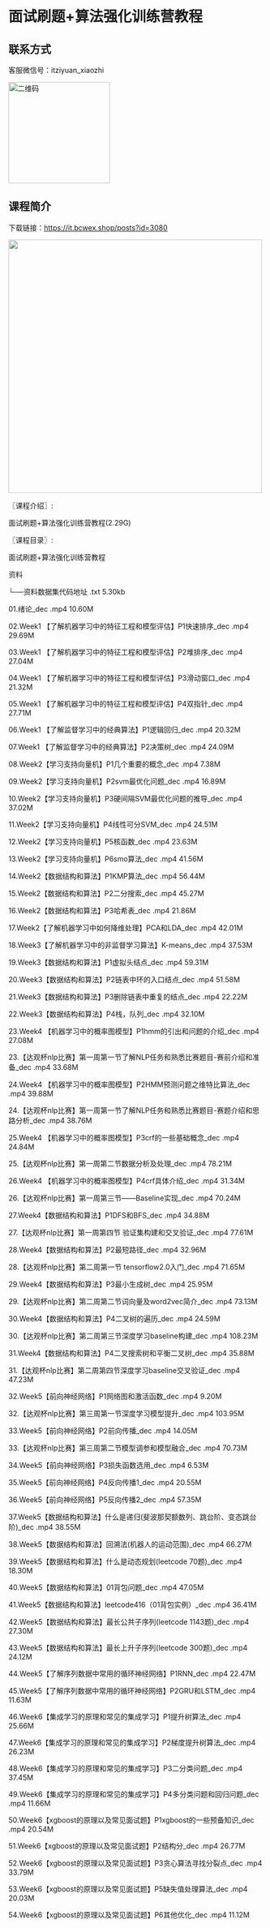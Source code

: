 # 面试刷题+算法强化训练营教程

## 联系方式

客服微信号：itziyuan_xiaozhi

<img src="https://ziyuanyun.oss-cn-guangzhou.aliyuncs.com/common/20240614073449/666b82192834a.jpg" width="200" height="200" alt="二维码">

## 课程简介

下载链接：https://it.bcwex.shop/posts?id=3080

<img src="https://ziyuanyun.oss-cn-guangzhou.aliyuncs.com/yun/20240515185000/664493589a910.jpg" width="500" alt="">

  〖课程介绍〗:

 面试刷题+算法强化训练营教程(2.29G)

 〖课程目录〗:

 面试刷题+算法强化训练营教程



 资料

 └──资料数据集代码地址 .txt 5.30kb

 01.绪论_dec .mp4 10.60M

 02.Week1 【了解机器学习中的特征工程和模型评估】P1快速排序_dec .mp4 29.69M

 03.Week1 【了解机器学习中的特征工程和模型评估】P2堆排序_dec .mp4 27.04M

 04.Week1 【了解机器学习中的特征工程和模型评估】P3滑动窗口_dec .mp4 21.32M

 05.Week1 【了解机器学习中的特征工程和模型评估】P4双指针_dec .mp4 27.71M

 06.Week1 【了解监督学习中的经典算法】P1逻辑回归_dec .mp4 20.32M

 07.Week1 【了解监督学习中的经典算法】P2决策树_dec .mp4 24.09M

 08.Week2【学习支持向量机】P1几个重要的概念_dec .mp4 7.38M

 09.Week2【学习支持向量机】P2svm最优化问题_dec .mp4 16.89M

 10.Week2【学习支持向量机】P3硬间隔SVM最优化问题的推导_dec .mp4 37.02M

 11.Week2【学习支持向量机】P4线性可分SVM_dec .mp4 24.51M

 12.Week2【学习支持向量机】P5核函数_dec .mp4 23.63M

 13.Week2【学习支持向量机】P6smo算法_dec .mp4 41.56M

 14.Week2【数据结构和算法】P1KMP算法_dec .mp4 56.44M

 15.Week2【数据结构和算法】P2二分搜索_dec .mp4 45.27M

 16.Week2【数据结构和算法】P3哈希表_dec .mp4 21.86M

 17.Week2【了解机器学习中如何降维处理】PCA和LDA_dec .mp4 42.01M

 18.Week3【了解机器学习中的非监督学习算法】K-means_dec .mp4 37.53M

 19.Week3【数据结构和算法】P1虚拟头结点_dec .mp4 59.31M

 20.Week3【数据结构和算法】P2链表中环的入口结点_dec .mp4 51.58M

 21.Week3【数据结构和算法】P3删除链表中重复的结点_dec .mp4 22.22M

 22.Week3【数据结构和算法】P4栈，队列_dec .mp4 32.10M

 23.Week4 【机器学习中的概率图模型】P1hmm的引出和问题的介绍_dec .mp4 27.08M

 23.【达观杯nlp比赛】第一周第一节了解NLP任务和熟悉比赛题目-赛前介绍和准备_dec .mp4 33.68M

 24.Week4 【机器学习中的概率图模型】P2HMM预测问题之维特比算法_dec .mp4 39.88M

 24.【达观杯nlp比赛】第一周第一节了解NLP任务和熟悉比赛题目-赛题介绍和思路分析_dec .mp4 38.76M

 25.Week4 【机器学习中的概率图模型】P3crf的一些基础概念_dec .mp4 24.84M

 25.【达观杯nlp比赛】第一周第二节数据分析及处理_dec .mp4 78.21M

 26.Week4 【机器学习中的概率图模型】P4crf具体介绍_dec .mp4 31.34M

 26.【达观杯nlp比赛】第一周第三节——Baseline实现_dec .mp4 70.24M

 27.Week4【数据结构和算法】P1DFS和BFS_dec .mp4 34.88M

 27.【达观杯nlp比赛】第一周第四节 验证集构建和交叉验证_dec .mp4 77.61M

 28.Week4【数据结构和算法】P2最短路径_dec .mp4 32.96M

 28.【达观杯nlp比赛】第二周第一节 tensorflow2.0入门_dec .mp4 71.65M

 29.Week4【数据结构和算法】P3最小生成树_dec .mp4 25.95M

 29.【达观杯nlp比赛】第二周第二节词向量及word2vec简介_dec .mp4 73.13M

 30.Week4【数据结构和算法】P4二叉树的遍历_dec .mp4 24.59M

 30.【达观杯nlp比赛】第二周第三节深度学习baseline构建_dec .mp4 108.23M

 31.Week4【数据结构和算法】P4二叉搜索树和平衡二叉树_dec .mp4 35.88M

 31.【达观杯nlp比赛】第二周第四节深度学习baseline交叉验证_dec .mp4 47.23M

 32.Week5【前向神经网络】P1网络图和激活函数_dec .mp4 9.20M

 32.【达观杯nlp比赛】第三周第一节深度学习模型提升_dec .mp4 103.95M

 33.Week5【前向神经网络】P2前向传播_dec .mp4 14.05M

 33.【达观杯nlp比赛】第三周第二节模型调参和模型融合_dec .mp4 70.73M

 34.Week5【前向神经网络】P3损失函数选用_dec .mp4 6.53M

 35.Week5【前向神经网络】P4反向传播1_dec .mp4 20.55M

 36.Week5【前向神经网络】P5反向传播2_dec .mp4 57.35M

 37.Week5【数据结构和算法】什么是递归(斐波那契额数列、跳台阶、变态跳台阶)_dec .mp4 38.55M

 38.Week5【数据结构和算法】回溯法(机器人的运动范围)_dec .mp4 66.27M

 39.Week5【数据结构和算法】什么是动态规划(leetcode 70题)_dec .mp4 18.30M

 40.Week5【数据结构和算法】01背包问题_dec .mp4 47.05M

 41.Week5【数据结构和算法】leetcode416（01背包实例）_dec .mp4 36.41M

 42.Week5【数据结构和算法】最长公共子序列(leetcode 1143题)_dec .mp4 27.30M

 43.Week5【数据结构和算法】最长上升子序列(leetcode 300题)_dec .mp4 24.12M

 44.Week5【了解序列数据中常用的循环神经网络】P1RNN_dec .mp4 22.47M

 45.Week5【了解序列数据中常用的循环神经网络】P2GRU和LSTM_dec .mp4 11.63M

 46.Week6【集成学习的原理和常见的集成学习】P1提升树算法_dec .mp4 25.66M

 47.Week6【集成学习的原理和常见的集成学习】P2梯度提升树算法_dec .mp4 26.23M

 48.Week6【集成学习的原理和常见的集成学习】P3二分类问题_dec .mp4 37.45M

 49.Week6【集成学习的原理和常见的集成学习】P4多分类问题和回归问题_dec .mp4 11.66M

 50.Week6【xgboost的原理以及常见面试题】P1xgboost的一些预备知识_dec .mp4 20.54M

 51.Week6【xgboost的原理以及常见面试题】P2结构分_dec .mp4 26.77M

 52.Week6【xgboost的原理以及常见面试题】P3贪心算法寻找分裂点_dec .mp4 33.79M

 53.Week6【xgboost的原理以及常见面试题】P5缺失值处理算法_dec .mp4 20.03M

 54.Week6【xgboost的原理以及常见面试题】P6其他优化_dec .mp4 11.12M

  